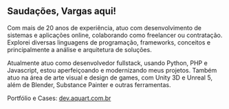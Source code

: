## Saudações, Vargas aqui!

Com mais de 20 anos de experiência, atuo com desenvolvimento de sistemas e aplicações online, colaborando como freelancer ou contratação.
Explorei diversas linguagens de programação, frameworks, conceitos e principalmente a análise e arquitetura de soluções. 

Atualmente atuo como desenvolvedor fullstack, usando Python, PHP e Javascript, estou aperfeiçoando e modernizando meus projetos.
Também atuo na área de arte visual e design de games, com Unity 3D e Unreal 5, além de Blender, Substance Painter e outras ferramentas.

Portfólio e Cases: <a target="_blank" href="https://dev.aquart.com.br">dev.aquart.com.br</a>
